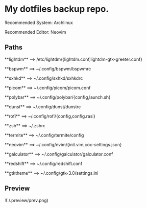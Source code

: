 <h1>My dotfiles backup repo.</h1>

<p>Recommended System: Archlinux</p>
<p>Recommended Editor: Neovim</p>

<h2>Paths</h2>

<p>**lightdm** ==> /etc/lightdm/{lightdm.conf,lightdm-gtk-greeter.conf}</p>
<p>**bspwm** ==> ~/.config/bspwm/bspwmrc</p>
<p>**sxhkd** ==> ~/.config/sxhkd/sxhkdrc</p>
<p>**picom** ==> ~/.config/picom/picom.conf</p>
<p>**polybar** ==> ~/.config/polybar/{config,launch.sh}</p>
<p>**dunst** ==> ~/.config/dunst/dunstrc</p>
<p>**rofi** ==> ~/.config/rofi/{config,config.rasi}</p>
<p>**zsh** ==> ~/.zshrc</p>
<p>**termite** ==> ~/.config/termite/config</p>
<p>**neovim** ==> ~/.config/nvim/{init.vim,coc-settings.json}</p>
<p>**galculator** ==> ~/.config/galculator/galculator.conf</p>
<p>**redshift** ==> ~/.config/redshift.conf</p>
<p>**gtktheme** ==> ~/.config/gtk-3.0/settings.ini</p>

<h2>Preview</h2>

!(./.preview/prev.png)
